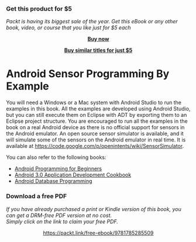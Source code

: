 
### Get this product for $5

<i>Packt is having its biggest sale of the year. Get this eBook or any other book, video, or course that you like just for $5 each</i>


<b><p align='center'>[Buy now](https://packt.link/9781785285509)</p></b>


<b><p align='center'>[Buy similar titles for just $5](https://subscription.packtpub.com/search)</p></b>


# Android Sensor Programming By Example

You will need a Windows or a Mac system with Android Studio to run the examples in this book. All the examples are developed using Android Studio, but you can still execute them on Eclipse with ADT by exporting them to an Eclipse project structure. You are encouraged to run all the examples in the book on a real Android device as there is no official support for sensors in the Android emulator. An open source sensor simulator is available, and it will simulate some of the sensors on the Android emulator in real time. It is available at https://code.google.com/p/openintents/wiki/SensorSimulator.

You can also refer to the following books:

* [Android Programming for Beginners](https://www.packtpub.com/application-development/android-programming-beginners?utm_source=github&utm_medium=related&utm_campaign=9781785883262)
* [Android 3.0 Application Development Cookbook](https://www.packtpub.com/application-development/android-30-application-development-cookbook?utm_source=github&utm_medium=related&utm_campaign=9781849512947)
* [Android Database Programming](https://www.packtpub.com/application-development/android-database-programming?utm_source=github&utm_medium=related&utm_campaign=9781849518123)
### Download a free PDF

 <i>If you have already purchased a print or Kindle version of this book, you can get a DRM-free PDF version at no cost.<br>Simply click on the link to claim your free PDF.</i>
<p align="center"> <a href="https://packt.link/free-ebook/9781785285509">https://packt.link/free-ebook/9781785285509 </a> </p>